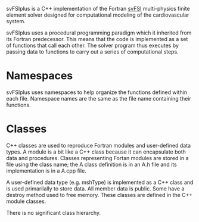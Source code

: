 svFSIplus is a C++ implementation of the Fortran [svFSI](https://github.com/SimVascular/svFSI) multi-physics finite element solver designed for computational modeling of the cardiovascular system. 

svFSIplus uses a procedural programming paradigm which it inherited from its Fortran predecessor. This means that the code is implemented as a set of functions that call each other. The solver program thus executes by passing data to functions to carry out a series of computational steps.

# Namespaces
svFSIplus uses namespaces to help organize the functions defined within each file. Namespace names are the same as the file name containing their functions.

# Classes
C++ classes are used to reproduce Fortran modules and user-defined data types. A module is a bit like a C++ class because it can encapsulate both data and procedures. Classes representing Fortan modules are stored in a file using the class name; the A class definition is in an A.h file and its implementation is in a A.cpp file.

A user-defined data type (e.g. mshType) is implemented as a C++ class and is used primarilally to store data. All member data is public. Some have a destroy method used to free memory. These classes are defined in the C++ module classes.

There is no significant class hierarchy.

